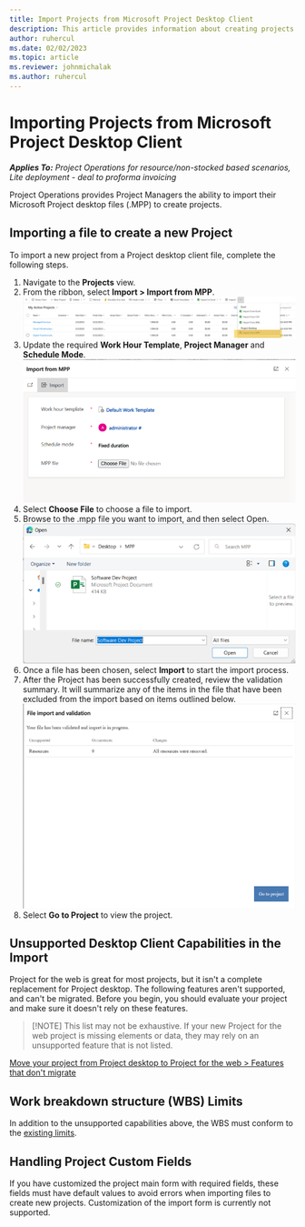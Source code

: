 ```yaml
---
title: Import Projects from Microsoft Project Desktop Client
description: This article provides information about creating projects by importing Project Desktop Files
author: ruhercul
ms.date: 02/02/2023
ms.topic: article
ms.reviewer: johnmichalak
ms.author: ruhercul
---
```


# Importing Projects from Microsoft Project Desktop Client

_**Applies To:** Project Operations for resource/non-stocked based scenarios, Lite deployment - deal to proforma invoicing_

Project Operations provides Project Managers the ability to import their Microsoft Project desktop files (.MPP) to create projects.  

## Importing a file to create a new Project
To import a new project from a Project desktop client file, complete the following steps.

1. Navigate to the **Projects** view.
1. From the ribbon, select **Import > Import from MPP**.
![Screenshot of the My active projects list](media/importribbonaction.png)
1. Update the required **Work Hour Template**, **Project Manager** and **Schedule Mode**.
![Screenshot example of the Import from MPP dialog](media/importdialog.png)
1. Select **Choose File** to choose a file to import.
1. Browse to the .mpp file you want to import, and then select Open.
![Screenshot the File open dialog](media/filebrowser.png)
1. Once a file has been chosen, select **Import** to start the import process.
1. After the Project has been successfully created, review the validation summary.  It will summarize any of the items in the file that have been excluded from the import based on items outlined below.
![Screenshot example of File import and validataion dialog](media/importsummary.png)
1. Select **Go to Project** to view the project.

## Unsupported Desktop Client Capabilities in the Import
Project for the web is great for most projects, but it isn't a complete replacement for Project desktop. The following features aren't supported, and can't be migrated. Before you begin, you should evaluate your project and make sure it doesn't rely on these features.

> [!NOTE] This list may not be exhaustive. If your new Project for the web project is missing elements or data, they may rely on an unsupported feature that is not listed.

[Move your project from Project desktop to Project for the web > Features that don't migrate](https://support.microsoft.com/office/move-your-project-from-project-desktop-to-project-for-the-web-143ab391-002e-451a-aedb-3b6fa1f6ab8b#:~:text=1%20Download%20the%20required%20PowerShell%20commands.%202%20Find,Your%20instance%20ID%20with%20the%20ID%20you%20looked)


## Work breakdown structure (WBS) Limits
In addition to the unsupported capabilities above, the WBS must conform to the [existing limits](create-wbs#project-limitations.md).

## Handling Project Custom Fields
If you have customized the project main form with required fields, these fields must have default values to avoid errors when importing files to create new projects. Customization of the import form is currently not supported.
